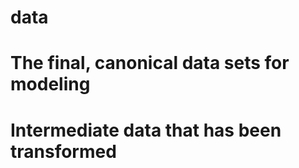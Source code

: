 # data
# The final, canonical data sets for modeling
# Intermediate data that has been transformed
# 
# 
